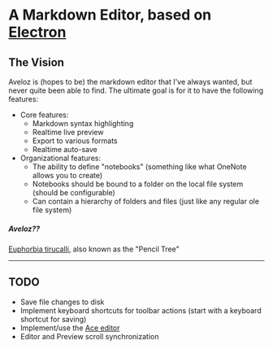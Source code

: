 A Markdown Editor, based on [Electron](https://electron.atom.io)
================================================================

## The Vision

Aveloz is (hopes to be) the markdown editor that I've always wanted, but never quite been able to find. The ultimate goal is for it to have the following features:

* Core features:
  * Markdown syntax highlighting
  * Realtime live preview
  * Export to various formats
  * Realtime auto-save
* Organizational features:
  * The ability to define "notebooks" (something like what OneNote allows you to create)
  * Notebooks should be bound to a folder on the local file system (should be configurable)
  * Can contain a hierarchy of folders and files (just like any regular ole file system)

##### Aveloz??

[Euphorbia tirucalli](https://en.wikipedia.org/wiki/Euphorbia_tirucalli), also known as the "Pencil Tree"

____

## TODO

* Save file changes to disk
* Implement keyboard shortcuts for toolbar actions (start with a keyboard shortcut for saving)
* Implement/use the [Ace editor](https://ace.c9.io)
* Editor and Preview scroll synchronization

